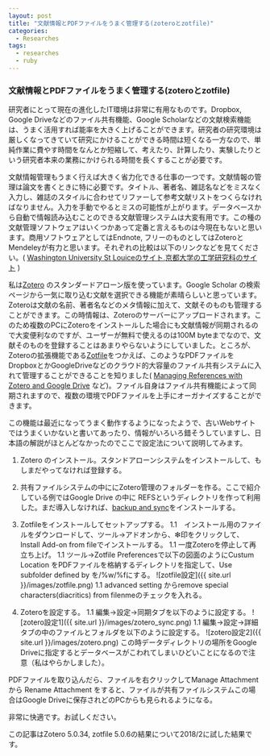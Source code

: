 ```yaml
---
layout: post
title: "文献情報とPDFファイルをうまく管理する(zoteroとzotfile)"
categories:
  - Researches
tags:
  - researches
  - ruby
---
```


### 文献情報とPDFファイルをうまく管理する(zoteroとzotfile)

研究者にとって現在の進化したIT環境は非常に有用なものです。Dropbox, Google Driveなどのファイル共有機能、Google Scholarなどの文献検索機能は、うまく活用すれば能率を大きく上げることができます。研究者の研究環境は厳しくなってきていて研究にかけることができる時間は短くなる一方なので、単純作業に費やす時間をなんとか短縮して、考えたり、計算したり、実験したりという研究者本来の業務にかけられる時間を長くすることが必要です。

文献情報管理もうまく行えば大きく省力化できる仕事の一つです。文献情報の管理は論文を書くときに特に必要です。タイトル、著者名、雑誌名などをミスなく入力し、雑誌のスタイルに合わせてリファーして参考文献リストをつくらなければなりません。入力を手動でやるとミスの可能性が上がります。データベースから自動で情報読み込むことのできる文献管理システムは大変有用です。この種の文献管理ソフトウェアはいくつかあって定番と言えるものは今現在もないと思います。商用ソフトウェアとしてはEndnote, フリーのものとしてはZoteroとMendeleyが有力と思います。それぞれの比較は以下のリンクなどを見てください。( [Washington University St Louiceのサイト](http://libguides.wustl.edu/choose),[京都大学の工学研究科のサイト](http://www.propulsion.kuaero.kyoto-u.ac.jp/%E6%96%87%E7%8C%AE%E7%AE%A1%E7%90%86%E3%83%84%E3%83%BC%E3%83%AB) )

私は[Zotero](https://www.zotero.org/) のスタンダードアローン版を使っています。Google Scholar の検索ページから一気に取り込む文献を選択できる機能が素晴らしいと思っています。Zoteroは文献の名前、著者名などのメタ情報に加えて、文献そのものも管理することができます。この時情報は、Zoteroのサーバーにアップロードされます。このため複数のPCにZoteroをインストールした場合にも文献情報が同期されるので大変便利なのですが、ユーザーが無料で使えるのは100M byteまでなので、文献そのものを登録することはあまりやらないようにしていました。ところが、Zoteroの拡張機能である[Zotfile](http://zotfile.com/)をつかえば、このようなPDFファイルをDropboxとかGoogleDriveなどのクラウド的大容量のファイル共有システムに入れて管理することができることを知りました( [Managing References with Zotero and Google Drive](http://openafox.com/science/zotero) など)。ファイル自身はファイル共有機能によって同期されますので、複数の環境でPDFファイルを上手にオーガナイズすることができます。

この機能は最近になってうまく動作するようになったようで、古いWebサイトではうまくいかないと書いてあったり、情報がいろいろ錯そうしていますし、日本語の解説がほとんどなかったのでここで設定法について説明してみます。

1. Zotero のインストール。スタンドアローンシステムをインストールして、もしまだやってなければ登録する。
1. 共有ファイルシステムの中ににZotero管理のフォルダーを作る。ここで紹介している例ではGoogle Drive の中に REFSというディレクトリを作って利用した。まだ導入しなければ、[backup and sync](https://www.google.com/drive/download/backup-and-sync/)をインストールする。
1. Zotfileをインストールしてセットアップする。
1.1　インストール用のファイルをダウンロードして、ツール→アドオンから、❇印をクリックして、Install Add-on from fileでインストールする。
1.1 一度Zoteroを停止して再立ち上げ。
1.1 ツール→Zotfile Preferencesで以下の図面のようにCustum Location をPDFファイルを格納するディレクトリを指定して、Use subfolder defined by を/%w/%fにする。
![zotfile設定]({{ site.url }}/images/zotfile.png)
1.1 advanced setting からremove special characters(diacritics) from filenmeのチェックを入れる。

1. Zoteroを設定する。
1.1 編集→設定→同期タブを以下のように設定する。
![zotero設定1]({{ site.url }}/images/zotero_sync.png)
1.1 編集→設定→詳細タブの中のファイルとフォルダを以下のように設定する。
![zotero設定2]({{ site.url }}/images/zotero.png)
この時データディレクトリの場所をGoogle Driveに指定するとデータベースがこわれてしまいひどいことになるので注意（私はやらかしました）。

PDFファイルを取り込んだら、ファイルを右クリックしてManage Attachmentから Rename Attachment をすると、ファイルが共有ファイルシステムこの場合はGoogle Driveに保存されどのPCからも見られるようになる。

非常に快適です。お試しください。

この記事はZotero 5.0.34, zotfile 5.0.6の結果について2018/2に試した結果です。


